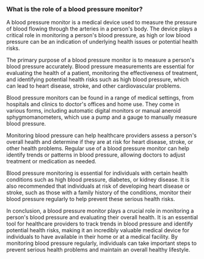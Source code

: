 ### What is the role of a blood pressure monitor?

A blood pressure monitor is a medical device used to measure the pressure of blood flowing through the arteries in a person's body. The device plays a critical role in monitoring a person's blood pressure, as high or low blood pressure can be an indication of underlying health issues or potential health risks.

The primary purpose of a blood pressure monitor is to measure a person's blood pressure accurately. Blood pressure measurements are essential for evaluating the health of a patient, monitoring the effectiveness of treatment, and identifying potential health risks such as high blood pressure, which can lead to heart disease, stroke, and other cardiovascular problems.

Blood pressure monitors can be found in a range of medical settings, from hospitals and clinics to doctor's offices and home use. They come in various forms, including automatic digital monitors or manual aneroid sphygmomanometers, which use a pump and a gauge to manually measure blood pressure.

Monitoring blood pressure can help healthcare providers assess a person's overall health and determine if they are at risk for heart disease, stroke, or other health problems. Regular use of a blood pressure monitor can help identify trends or patterns in blood pressure, allowing doctors to adjust treatment or medication as needed.

Blood pressure monitoring is essential for individuals with certain health conditions such as high blood pressure, diabetes, or kidney disease. It is also recommended that individuals at risk of developing heart disease or stroke, such as those with a family history of the conditions, monitor their blood pressure regularly to help prevent these serious health risks.

In conclusion, a blood pressure monitor plays a crucial role in monitoring a person's blood pressure and evaluating their overall health. It is an essential tool for healthcare providers to track trends in blood pressure and identify potential health risks, making it an incredibly valuable medical device for individuals to have available in their home or at a medical facility. By monitoring blood pressure regularly, individuals can take important steps to prevent serious health problems and maintain an overall healthy lifestyle.
